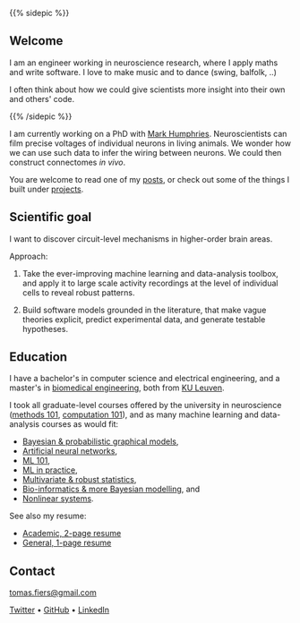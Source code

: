 ---
---


{{% sidepic %}}

## Welcome

I am an engineer working in neuroscience research, where I apply maths and write software.
I love to make music and to dance (swing, balfolk, ..)

I often think about how we could give scientists more insight into their own and others' code.

{{% /sidepic %}}

I am currently working on a PhD with [Mark Humphries](https://www.humphries-lab.org/).
Neuroscientists can film precise voltages of individual neurons in living animals.
We wonder how we can use such data to infer the wiring between neurons.
We could then construct connectomes _in vivo_.

You are welcome to read one of my [posts](/posts), or check out some
of the things I built under [projects](/projects).



## Scientific goal

I want to discover circuit-level mechanisms in higher-order brain areas.

Approach:

1. Take the ever-improving machine learning and data-analysis toolbox,
   and apply it to large scale activity recordings at the level of 
   individual cells to reveal robust patterns.

2. Build software models grounded in the literature, that make vague theories
   explicit, predict experimental data, and generate testable hypotheses.



## Education

I have a bachelor's in computer science and electrical engineering, and a 
master's in [biomedical engineering](https://onderwijsaanbod.kuleuven.be/opleidingen/e/CQ_51360389.htm),
both from [KU Leuven](https://www.kuleuven.be/english/).

I took all graduate-level courses offered by the university in neuroscience 
([methods 101](https://onderwijsaanbod.kuleuven.be//2017/syllabi/e/G0U76AE.htm),
[computation 101](https://onderwijsaanbod.kuleuven.be/syllabi/e/H02B3AE.htm)),
and as many machine learning and data-analysis courses as would fit:

- [Bayesian & probabilistic graphical models](https://onderwijsaanbod.kuleuven.be/syllabi/e/H02D2AE.htm),
- [Artificial neural networks](https://onderwijsaanbod.kuleuven.be/syllabi/e/H03V7BE.htm),
- [ML 101](https://onderwijsaanbod.kuleuven.be/syllabi/e/H02C1AE.htm),
- [ML in practice](https://onderwijsaanbod.kuleuven.be/syllabi/e/H0T25AE.htm),
- [Multivariate & robust statistics](https://onderwijsaanbod.kuleuven.be/syllabi/v/e/G0O00AE.htm),
- [Bio-informatics & more Bayesian modelling](https://onderwijsaanbod.kuleuven.be/syllabi/v/e/H05M9AE.htm), and
- [Nonlinear systems](https://onderwijsaanbod.kuleuven.be/syllabi/v/e/H0S11AE.htm).



See also my resume:

- [Academic, 2-page resume](/content/CV_ac.pdf)
- [General, 1-page resume](/content/CV_short.pdf)



## Contact

[tomas.fiers@gmail.com](mailto:tomas.fiers@gmail.com)

[Twitter](https://twitter.com/TomasFiers) •
[GitHub](https://github.com/tfiers) •
[LinkedIn](https://www.linkedin.com/in/tomasfiers/)
